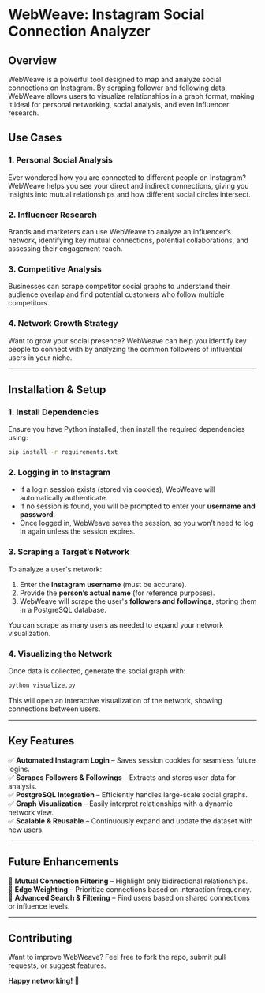 # **WebWeave: Instagram Social Connection Analyzer**

## **Overview**

WebWeave is a powerful tool designed to map and analyze social connections on Instagram. By scraping follower and following data, WebWeave allows users to visualize relationships in a graph format, making it ideal for personal networking, social analysis, and even influencer research.

## **Use Cases**

### **1. Personal Social Analysis**

Ever wondered how you are connected to different people on Instagram? WebWeave helps you see your direct and indirect connections, giving you insights into mutual relationships and how different social circles intersect.

### **2. Influencer Research**

Brands and marketers can use WebWeave to analyze an influencer’s network, identifying key mutual connections, potential collaborations, and assessing their engagement reach.

### **3. Competitive Analysis**

Businesses can scrape competitor social graphs to understand their audience overlap and find potential customers who follow multiple competitors.

### **4. Network Growth Strategy**

Want to grow your social presence? WebWeave can help you identify key people to connect with by analyzing the common followers of influential users in your niche.

---

## **Installation & Setup**

### **1. Install Dependencies**

Ensure you have Python installed, then install the required dependencies using:

```bash
pip install -r requirements.txt
```

### **2. Logging in to Instagram**

- If a login session exists (stored via cookies), WebWeave will automatically authenticate.
- If no session is found, you will be prompted to enter your **username and password**.
- Once logged in, WebWeave saves the session, so you won’t need to log in again unless the session expires.

### **3. Scraping a Target’s Network**

To analyze a user's network:

1. Enter the **Instagram username** (must be accurate).
2. Provide the **person’s actual name** (for reference purposes).
3. WebWeave will scrape the user's **followers and followings**, storing them in a PostgreSQL database.

You can scrape as many users as needed to expand your network visualization.

### **4. Visualizing the Network**

Once data is collected, generate the social graph with:

```bash
python visualize.py
```

This will open an interactive visualization of the network, showing connections between users.

---

## **Key Features**

✅ **Automated Instagram Login** – Saves session cookies for seamless future logins.\
✅ **Scrapes Followers & Followings** – Extracts and stores user data for analysis.\
✅ **PostgreSQL Integration** – Efficiently handles large-scale social graphs.\
✅ **Graph Visualization** – Easily interpret relationships with a dynamic network view.\
✅ **Scalable & Reusable** – Continuously expand and update the dataset with new users.

---

## **Future Enhancements**

🚀 **Mutual Connection Filtering** – Highlight only bidirectional relationships.\
🚀 **Edge Weighting** – Prioritize connections based on interaction frequency.\
🚀 **Advanced Search & Filtering** – Find users based on shared connections or influence levels.

---

## **Contributing**

Want to improve WebWeave? Feel free to fork the repo, submit pull requests, or suggest features.

**Happy networking!** 🚀

